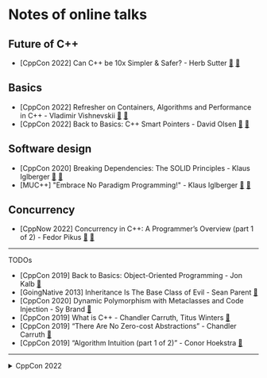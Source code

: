 # Notes of online talks

## Future of C++

- [CppCon 2022] Can C++ be 10x Simpler & Safer? - Herb Sutter [:cinema:](https://youtu.be/ELeZAKCN4tY) [:scroll:](cppcon-2022/can_cpp_be_10x_simpler_safer.md)

## Basics

- [CppCon 2022] Refresher on Containers, Algorithms and Performance in C++ - Vladimir Vishnevskii [:cinema:](https://youtu.be/F4n3ModsWHI) [:scroll:](cppcon-2022/refresher_on_containers_algo_performance.md)
- [CppCon 2022] Back to Basics: C++ Smart Pointers - David Olsen [:cinema:](https://youtu.be/YokY6HzLkXs) [:scroll:](cppcon-2022/back_to_basics_c++_smart_pointers.md)

## Software design

- [CppCon 2020] Breaking Dependencies: The SOLID Principles - Klaus Iglberger [:cinema:](https://youtu.be/Ntraj80qN2k) [:scroll:](cppcon-2020/breaking_deps_the_solid_principles.md)
- [MUC++] "Embrace No Paradigm Programming!" - Klaus Iglberger [:cinema:](https://youtu.be/fwXaRH5ffJM) [:scroll:](misc/embrace_no_paradigm_programming.md)

## Concurrency

- [CppNow 2022] Concurrency in C++: A Programmer’s Overview (part 1 of 2) - Fedor Pikus [:cinema:](https://youtu.be/ywJ4cq67-uc) [:scroll:](misc/concurrency_in_cpp_part1.md)


---

TODOs
- [CppCon 2019] Back to Basics: Object-Oriented Programming - Jon Kalb [:cinema:](https://youtu.be/32tDTD9UJCE)
- [GoingNative 2013] Inheritance Is The Base Class of Evil - Sean Parent [:cinema:](https://youtu.be/2bLkxj6EVoM)
- [CppCon 2020] Dynamic Polymorphism with Metaclasses and Code Injection - Sy Brand [:cinema:](https://youtu.be/8c6BAQcYF_E)
- [CppCon 2019] What is C++ - Chandler Carruth, Titus Winters [:cinema:](https://youtu.be/LJh5QCV4wDg)
- [CppCon 2019] “There Are No Zero-cost Abstractions” - Chandler Carruth [:cinema:](https://youtu.be/rHIkrotSwcc)
- [CppCon 2019] “Algorithm Intuition (part 1 of 2)” - Conor Hoekstra [:cinema:](https://youtu.be/pUEnO6SvAMo)


---

<details><summary markdown="span">CppCon 2022</summary>

- (Tooling) How much compilation speedup we will get from C++ Modules: A Case Study
- (Tooling) Back to Basics Debugging
- (Tooling) C++ Dependencies Don’t Have To Be Painful
- (Tooling) import CMake, CMake and C++20 Modules
- (Tooling) Going Beyond Build Distribution
- (Basics) C++ Lambda Idioms
- (Algorithms & Data Structures) Understanding Allocator Impact on Runtime Performance
- (Concurrency) Concurrency TS 2 Use Cases and Future Direction
- (Software design) Back to Basics: Panel
- (Software design) How Microsoft Uses C++ to Deliver Office
- (TMP) Back to Basics Templates
- (TMP) Help! My Codebase has 5 JSON Libraries
- (Basics) Back to Basics Move Semantics
- (Basics) Back to Basics Value Semantics
- (Future of C++) What’s New in C++23
- (Future of C++) C++23 What's in it for You?
- (Algorithms & Data Structures) The Imperatives Must Go
- (Algorithms & Data Structures) Functional Composable Operations with Unix-Style Pipes in C++
- (Future of C++) C++ in Constrained Environments
- (Concurrency) C++20’s Coroutines for Beginners
- (Concurrency) Deciphering Coroutines
- (TMP) High Speed Query Execution with Accelerators and C++
- (Scientific) HPX: A C++ Library for Parallelism and Concurrency
- (Scientific) A Decade of Performance Portability
- (Math & numbers) Principia Mathematica The Foundations of Arithmetic in C++
- (Embedded) Taking a Byte Out of C++
-----------above only the talk on day 1 in [conference schedule](https://cppcon.digital-medium.co.uk/schedule)-----------

</details>